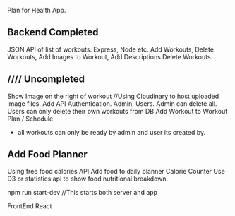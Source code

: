 Plan for Health App.

Backend
Completed
-----
JSON API of list of workouts.
Express, Node etc.
Add Workouts, Delete Workouts, Add Images to Workout, Add Descriptions
Delete Workouts.

////
Uncompleted
---
Show Image on the right of workout
//Using Cloudinary to host uploaded image files.
Add API Authentication. Admin, Users.
Admin can delete all.
Users can only delete their own workouts from DB
Add Workout to Workout Plan / Schedule
 - all workouts can only be ready by admin and user its created by.


 Add Food Planner
 ---
 Using free food calories API
 Add food to daily planner
 Calorie Counter
 Use D3 or statistics api to show food nutritional breakdown.



npm run start-dev //This starts both server and app

FrontEnd
React
